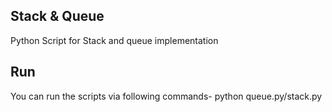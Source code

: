 ## Stack & Queue 
Python Script for Stack and queue implementation

## Run
You can run the scripts via following commands-
python queue.py/stack.py